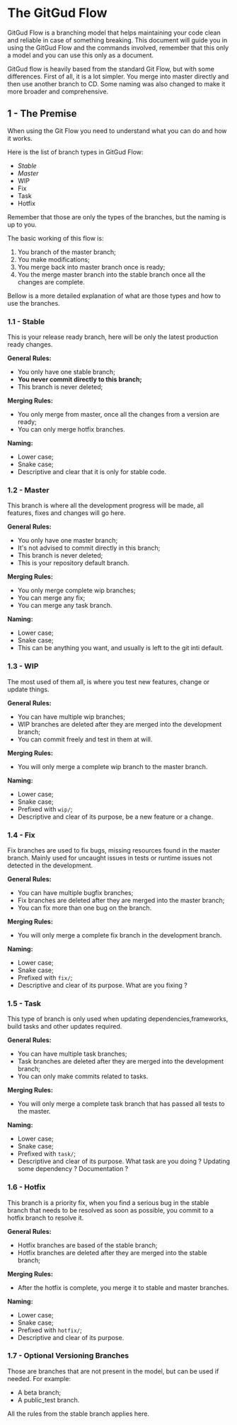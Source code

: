 # The GitGud Flow

GitGud Flow is a branching model that helps maintaining your code clean and reliable in case of something breaking. This document will guide you in using the GitGud Flow and the commands involved, remember that this only a model and you can use this only as a document.

GitGud flow is heavily based from the standard Git Flow, but with some differences. First of all, it is a lot simpler. You merge into master directly and then use another branch to CD. Some naming was also changed to make it more broader and comprehensive.

## 1 - The Premise

When using the Git Flow you need to understand what you can do and how it works.

Here is the list of branch types in GitGud Flow:

- *Stable*
- *Master*
- WIP
- Fix
- Task
- Hotfix

Remember that those are only the types of the branches, but the naming is up to you.

The basic working of this flow is:

1. You branch of the master branch;
2. You make modifications;
3. You merge back into master branch once is ready;
4. You the merge master branch into the stable branch once all the changes are complete.

Bellow is a more detailed explanation of what are those types and how to use the branches.

### 1.1 - Stable

This is your release ready branch, here will be only the latest production ready changes.

**General Rules:**

- You only have one stable branch;
- **You never commit directly to this branch;**
- This branch is never deleted;

**Merging Rules:**

- You only merge from master, once all the changes from a version are ready;
- You can only merge hotfix branches.

**Naming:**

- Lower case;
- Snake case;
- Descriptive and clear that it is only for stable code.

### 1.2 - Master

This branch is where all the development progress will be made, all features, fixes and changes will go here.

**General Rules:**

- You only have one master branch;
- It's not advised to commit directly in this branch;
- This branch is never deleted;
- This is your repository default branch.

**Merging Rules:**

- You only merge complete wip branches;
- You can merge any fix;
- You can merge any task branch.

**Naming:**

- Lower case;
- Snake case;
- This can be anything you want, and usually is left to the git inti default.

### 1.3 - WIP

The most used of them all, is where you test new features, change or update things.

**General Rules:**

- You can have multiple wip branches;
- WIP branches are deleted after they are merged into the development branch;
- You can commit freely and test in them at will.

**Merging Rules:**

- You will only merge a complete wip branch to the master branch.

**Naming:**

- Lower case;
- Snake case;
- Prefixed with `wip/`;
- Descriptive and clear of its purpose, be a new feature or a change.

### 1.4 - Fix

Fix branches are used to fix bugs, missing resources found in the master branch. Mainly used for uncaught issues in tests or runtime issues not detected in the development.

**General Rules:**

- You can have multiple bugfix branches;
- Fix branches are deleted after they are merged into the master branch;
- You can fix more than one bug on the branch.

**Merging Rules:**

- You will only merge a complete fix branch in the development branch.

**Naming:**

- Lower case;
- Snake case;
- Prefixed with `fix/`;
- Descriptive and clear of its purpose. What are you fixing ?

### 1.5 - Task

This type of branch is only used when updating dependencies,frameworks, build tasks and other updates required.

**General Rules:**

- You can have multiple task branches;
- Task branches are deleted after they are merged into the development branch;
- You can only make commits related to tasks.

**Merging Rules:**

- You will only merge a complete task branch that has passed all tests to the master.

**Naming:**

- Lower case;
- Snake case;
- Prefixed with `task/`;
- Descriptive and clear of its purpose. What task are you doing ? Updating some dependency ? Documentation ?

### 1.6 - Hotfix

This branch is a priority fix, when you find a serious bug in the stable branch that needs to be resolved as soon as possible, you commit to a hotfix branch to resolve it.

**General Rules:**

- Hotfix branches are based of the stable branch;
- Hotfix branches are deleted after they are merged into the stable branch;

**Merging Rules:**

- After the hotfix is complete, you merge it to stable and master branches.

**Naming:**

- Lower case;
- Snake case;
- Prefixed with `hotfix/`;
- Descriptive and clear of its purpose.

### 1.7 - Optional Versioning Branches

Those are branches that are not present in the model, but can be used if needed. For example:

- A beta branch;
- A public_test branch.

All the rules from the stable branch applies here.
